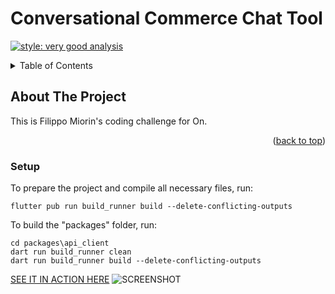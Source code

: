 # Conversational Commerce Chat Tool
[![style: very good analysis](https://img.shields.io/badge/style-very_good_analysis-B22C89.svg)](https://pub.dev/packages/very_good_analysis)

<a name="readme-top"></a>

<!-- TABLE OF CONTENTS -->
<details>
  <summary>Table of Contents</summary>
  <ul>
    <li>
      <a href="#about-the-project">About The Project</a>
      <ul>
        <li><a href="#setup">Setup</a></li>
      </ul>
    </li>
  </ul>
</details>

<!-- ABOUT THE PROJECT -->
## About The Project

This is Filippo Miorin's coding challenge for On.

<p align="right">(<a href="#readme-top">back to top</a>)</p>

<!-- SETUP -->
### Setup

To prepare the project and compile all necessary files, run:
```shell
flutter pub run build_runner build --delete-conflicting-outputs
```

To build the "packages" folder, run:
```shell
cd packages\api_client
dart run build_runner clean
dart run build_runner build --delete-conflicting-outputs
```

[SEE IT IN ACTION HERE](https://drive.google.com/file/d/1xvYmOOgvl0g4z7XWtbOL3n3ws5iqqBTC/view?usp=drive_link)
![SCREENSHOT](https://drive.google.com/file/d/1qL8t_zuCYgn1d0kP-L4xgBPJfnzs_1k3/view?usp=drive_link)
